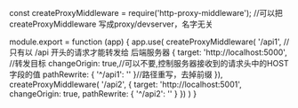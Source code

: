 const createProxyMiddleware = require('http-proxy-middleware'); //可以把 createProxyMiddleware 写成proxy/devserver，名字无关

module.export = function (app) {
    app.use(
        createProxyMiddleware(
            '/api1', //只有以 /api 开头的请求才能转发给 后端服务器
            {
                target: 'http://localhost:5000', //转发目标
                changeOrigin: true,//可以不要,控制服务器接收到的请求头中的HOST字段的值
                pathRewrite: { '^/api1': '' }//路径重写，去掉前缀
            }),
        createProxyMiddleware(
            '/api2',
            {
                target: 'http://localhost:5001',
                changeOrigin: true,
                pathRewrite: { '^/api2': '' }
            })
    )
}